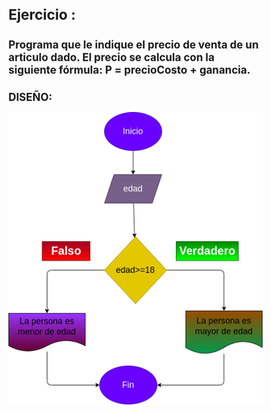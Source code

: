 # Ejercicio :

## Programa que le indique el precio de venta de un articulo dado. El precio se calcula con la siguiente fórmula: P = precioCosto + ganancia.

## DISEÑO:

![Diagrama de flujo](diagrama.png "Diagrama de flujo")